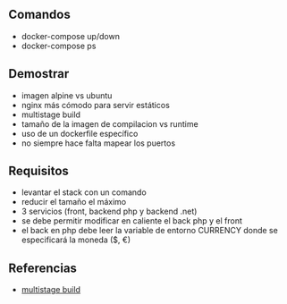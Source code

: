 ## Comandos

* docker-compose up/down
* docker-compose ps

## Demostrar

* imagen alpine vs ubuntu
* nginx más cómodo para servir estáticos
* multistage build
* tamaño de la imagen de compilacion vs runtime
* uso de un dockerfile específico
* no siempre  hace falta mapear los puertos


## Requisitos

* levantar el stack con un comando
* reducir el tamaño el máximo
* 3 servicios (front, backend php y backend .net)
* se debe permitir modificar en caliente el back php y el front
* el back en php debe leer la variable de entorno CURRENCY donde se especificará la moneda ($, €)

## Referencias

* [multistage build](https://docs.docker.com/develop/develop-images/multistage-build/)